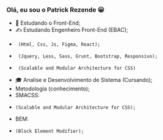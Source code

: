 ### Olá, eu sou o Patrick Rezende 😀


- 🌱 Estudando o Front-End;
- ✍ Estudando Engenheiro Front-End (EBAC);
-      (Html, Css, Js, Figma, React);
-      (Jquery, Less, Sass, Grunt, Bootstrap, Responsivo);
-      (Scalable and Modular Architecture for CSS)
- 🎓 Analise e Desenvolvimento de Sistema (Cursando);
- Metodologia (conhecimento);
- SMACSS:
-     (Scalable and Modular Architecture for CSS);
- BEM:
-     (Block Element Modifier);
